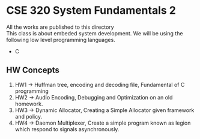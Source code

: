 # CSE 320 System Fundamentals 2
All the works are published to this directory <br />
This class is about embeded system development. We will be using the following low level programming languages.
- C   
## HW Concepts   
1. HW1 -> Huffman tree, encoding and decoding file, Fundamental of C programming
2. HW2 -> Audio Encoding, Debugging and Optimization on an old homework.
3. HW3 -> Dynamic Allocator, Creating a Simple Allocator given framework and policy.
4. HW4 -> Daemon Multiplexer, Create a simple program known as legion which respond to signals asynchronously.

